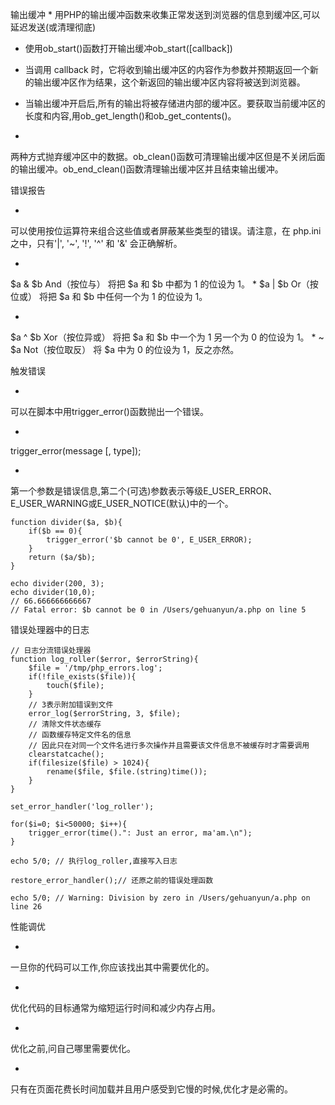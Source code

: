 输出缓冲
* 
用PHP的输出缓冲函数来收集正常发送到浏览器的信息到缓冲区,可以延迟发送(或清理彻底)

* 使用ob_start()函数打开输出缓冲ob_start([callback])

* 当调用 callback 时，它将收到输出缓冲区的内容作为参数并预期返回一个新的输出缓冲区作为结果，这个新返回的输出缓冲区内容将被送到浏览器。

* 当输出缓冲开启后,所有的输出将被存储进内部的缓冲区。要获取当前缓冲区的长度和内容,用ob_get_length()和ob_get_contents()。

* 
两种方式抛弃缓冲区中的数据。ob_clean()函数可清理输出缓冲区但是不关闭后面的输出缓冲。ob_end_clean()函数清理输出缓冲区并且结束输出缓冲。

错误报告

* 
可以使用按位运算符来组合这些值或者屏蔽某些类型的错误。请注意，在 php.ini 之中，只有'|', '~', '!', '^' 和 '&' 会正确解析。

* 
$a & $b	And（按位与）	将把 $a 和 $b 中都为 1 的位设为 1。
* 
$a | $b	Or（按位或）	将把 $a 和 $b 中任何一个为 1 的位设为 1。

* 
$a ^ $b	Xor（按位异或）	将把 $a 和 $b 中一个为 1 另一个为 0 的位设为 1。
* 
~ $a	Not（按位取反）	将 $a 中为 0 的位设为 1，反之亦然。

触发错误

* 
可以在脚本中用trigger_error()函数抛出一个错误。

* 
trigger_error(message [, type]);

* 
第一个参数是错误信息,第二个(可选)参数表示等级E_USER_ERROR、E_USER_WARNING或E_USER_NOTICE(默认)中的一个。

```
function divider($a, $b){
    if($b == 0){
        trigger_error('$b cannot be 0', E_USER_ERROR);
    }
    return ($a/$b);
}

echo divider(200, 3);
echo divider(10,0);
// 66.666666666667
// Fatal error: $b cannot be 0 in /Users/gehuanyun/a.php on line 5
```
错误处理器中的日志

```
// 日志分流错误处理器
function log_roller($error, $errorString){
    $file = '/tmp/php_errors.log';
    if(!file_exists($file)){
        touch($file);
    }
    // 3表示附加错误到文件
    error_log($errorString, 3, $file);
    // 清除文件状态缓存
    // 函数缓存特定文件名的信息
    // 因此只在对同一个文件名进行多次操作并且需要该文件信息不被缓存时才需要调用
    clearstatcache();
    if(filesize($file) > 1024){
        rename($file, $file.(string)time());
    }
}

set_error_handler('log_roller');

for($i=0; $i<50000; $i++){
    trigger_error(time().": Just an error, ma'am.\n");
}

echo 5/0; // 执行log_roller,直接写入日志

restore_error_handler();// 还原之前的错误处理函数

echo 5/0; // Warning: Division by zero in /Users/gehuanyun/a.php on line 26 
```
性能调优

* 
一旦你的代码可以工作,你应该找出其中需要优化的。

* 
优化代码的目标通常为缩短运行时间和减少内存占用。

* 
优化之前,问自己哪里需要优化。

* 
只有在页面花费长时间加载并且用户感受到它慢的时候,优化才是必需的。


